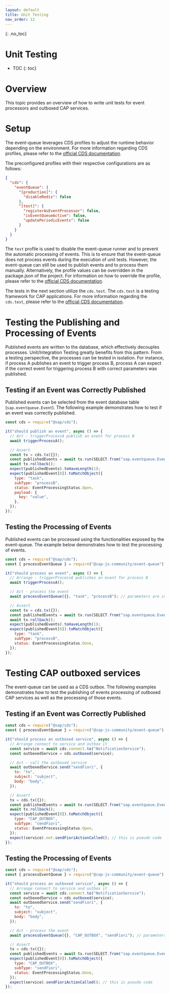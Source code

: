 ```yaml
---
layout: default
title: Unit Testing
nav_order: 12
---
```


<!-- prettier-ignore-start -->

{: .no_toc}

# Unit Testing

- TOC
{: toc}
<!-- prettier-ignore-end -->

# Overview

This topic provides an overview of how to write unit tests for event processors and outboxed CAP services.

# Setup

The event-queue leverages CDS profiles to adjust the runtime behavior depending on the environment. For more
information regarding CDS profiles, please refer to
the [official CDS documentation](https://cap.cloud.sap/docs/node.js/cds-env#profiles).

The preconfigured profiles with their respective configurations are as follows:

```json
{
  "cds": {
    "eventQueue": {
      "[production]": {
        "disableRedis": false
      },
      "[test]": {
        "registerAsEventProcessor": false,
        "isEventQueueActive": false,
        "updatePeriodicEvents": false
      }
    }
  }
}
```

The `test` profile is used to disable the event-queue runner and to prevent the automatic processing of events. This is
to ensure that the event-queue does not process events during the execution of unit tests. However, the event-queue can
still be used to publish events and to process them manually. Alternatively, the profile values can be overridden in the
package.json of the project. For information on how to override the profile, please refer to the
[official CDS documentation](https://cap.cloud.sap/docs/node.js/cds-env#sources-for-cds-env).

The tests in the next section utilize the `cds.test`. The `cds.test` is a testing framework for CAP applications. For
more information regarding the `cds.test`, please refer to the [official CDS documentation](https://cap.cloud.sap/docs/node.js/cds-test).

# Testing the Publishing and Processing of Events

Published events are written to the database, which effectively decouples processes. Unit/Integration Testing greatly
benefits from this pattern. From a testing perspective, the processes can be tested in isolation. For instance, if
process A publishes an event to trigger process B, process A can expect if the correct event for triggering process B
with correct parameters was published.

## Testing if an Event was Correctly Published

Published events can be selected from the event database table (`sap.eventqueue.Event`). The following example
demonstrates how to test if an event was correctly published.

```javascript
const cds = require("@sap/cds");

it("should publish an event", async () => {
  // Act - triggerProcessA publish an event for process B
  await triggerProcessA();

  // Assert
  const tx = cds.tx({});
  const publishedEvents = await tx.run(SELECT.from("sap.eventqueue.Event"));
  await tx.rollback();
  expect(publishedEvents).toHaveLength(1);
  expect(publishedEvent[0]).toMatchObject({
    type: "task",
    subType: "processB",
    status: EventProcessingStatus.Open,
    payload: {
      key: "value",
    },
  });
});
```

## Testing the Processing of Events

Published events can be processed using the functionalities exposed by the event-queue. The example below demonstrates
how to test the processing of events.

```javascript
const cds = require("@sap/cds");
const { processEventQueue } = require("@cap-js-community/event-queue");

it("should process an event", async () => {
  // Arrange - triggerProcessA publishes an event for process B
  await triggerProcessA();

  // Act - process the event
  await processEventQueue({}, "task", "processB"); // parameters are cds context, type, and subType

  // Assert
  const tx = cds.tx({});
  const publishedEvents = await tx.run(SELECT.from("sap.eventqueue.Event"));
  await tx.rollback();
  expect(publishedEvents).toHaveLength(1);
  expect(publishedEvent[0]).toMatchObject({
    type: "task",
    subType: "processB",
    status: EventProcessingStatus.Done,
  });
});
```

# Testing CAP outboxed services

The event-queue can be used as a CDS outbox. The following examples demonstrates how to test the publishing of events
processing of outboxed CAP services as well as the processing of those events.

## Testing if an Event was Correctly Published

```javascript
const cds = require("@sap/cds");
const { processEventQueue } = require("@cap-js-community/event-queue");

it("should process an outboxed service", async () => {
  // Arrange connect to service and outbox it
  const service = await cds.connect.to("NotificationService");
  const outboxedService = cds.outboxed(service);

  // Act - call the outboxed service
  await outboxedService.send("sendFiori", {
    to: "to",
    subject: "subject",
    body: "body",
  });

  // Assert
  tx = cds.tx({});
  const publishedEvents = await tx.run(SELECT.from("sap.eventqueue.Event"));
  await tx.rollback();
  expect(publishedEvent[0]).toMatchObject({
    type: "CAP_OUTBOX",
    subType: "sendFiori",
    status: EventProcessingStatus.Open,
  });
  expect(service).not.sendFioriActionCalled(); // this is pseudo code
});
```

## Testing the Processing of Events

```javascript
const cds = require("@sap/cds");
const { processEventQueue } = require("@cap-js-community/event-queue");

it("should process an outboxed service", async () => {
  // Arrange connect to service and outbox it
  const service = await cds.connect.to("NotificationService");
  const outboxedService = cds.outboxed(service);
  await outboxedService.send("sendFiori", {
    to: "to",
    subject: "subject",
    body: "body",
  });

  // Act - process the event
  await processEventQueue({}, "CAP_OUTBOX", "sendFiori"); // parameters are cds context, type, and subType

  // Assert
  tx = cds.tx({});
  const publishedEvents = await tx.run(SELECT.from("sap.eventqueue.Event"));
  expect(publishedEvent[0]).toMatchObject({
    type: "CAP_OUTBOX",
    subType: "sendFiori",
    status: EventProcessingStatus.Done,
  });
  expect(service).sendFioriActionCalled(); // this is pseudo code
});
```
